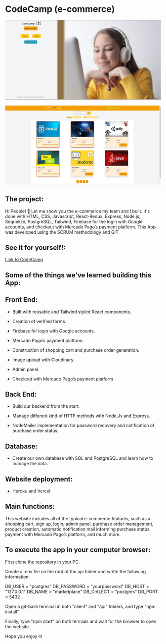 # CodeCamp (e-commerce)

<img alt='asd' src='https://github.com/Lucase1840/CodeCamp/blob/main/CLIENT/public/ReadMe_img/landing.jpg'/>
<br></br>
<img alt='asd' src='https://github.com/Lucase1840/CodeCamp/blob/main/CLIENT/public/ReadMe_img/Cursos.jpg'/>

## The project:

Hi People! 👋
Let me show you the e-commerce my team and I built.
It's done with HTML, CSS, Javascript, React-Redux, Express, Node.js, Sequelize, PostgreSQL, Tailwind, Firebase for the login with Google accounts, and checkout with Mercado Pago’s payment platform. 
This App was developed using the SCRUM methodology and GIT

## See it for yourself!:

<a href='https://tfp-art04-client.vercel.app/'>Link to CodeCamp</a>

## Some of the things we've learned building this App:

## Front End:

- Built with reusable and Tailwind styled React components.

- Creation of verified forms.

- Firebase for login with Google accounts.

- Mercado Pago’s payment platform.

- Construction of shopping cart and purchase order generation.

- Image upload with Cloudinary.

- Admin panel.

- Checkout with Mercado Pago’s payment platform

## Back End:

- Build our backend from the start.

- Manage different kind of HTTP methods with Node.Js and Express.

- NodeMailer implementation for password recovery and notification of purchase order status.

## Database:

- Create our own database with SQL and PostgreSQL and learn how to manage the data.

## Website deployment:

- Heroku and Vercel

## Main functions:

This website includes all of the typical e-commerce features, such as a shopping cart, sign up, login, admin panel, purchase order management, product creation, automatic notification mail informing purchase status, payment with Mercado Pago’s platform, and much more.

## To execute the app in your computer browser:

First clone the repository in your PC.

Create a .env file on the root of the api folder and writte the following information:

DB_USER = "postgres"
DB_PASSWORD = "yourpassword"
DB_HOST = "127.0.0.1"
DB_NAME = "marketplace"
DB_DIALECT = "postgres"
DB_PORT = 5432

Open a git-bash terminal in both "client" and "api" folders, and type "npm install" . 

Finally, type "npm start" on both termials and wait for the browser to open the website.

Hope you enjoy it!
